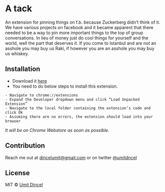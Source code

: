 # A tack

An extension for pinning things on f.b. because Zuckerberg didn't think of it. We have various projects on facebook and it became apparent that there needed to be a way to pin more important things to the top of group conversations.  In lieu of money just do cool things for yourself and the world, well the part that deserves it. If you come to Istanbul and are not an asshole you may buy us Raki, if however you are an asshole you may buy us whiskey.

## Installation

- Download it [here](https://github.com/umitdincel/atack/archive/0.2.zip)
- You need to do below steps to install this extension.

```
- Navigate to chrome://extensions
- Expand the Developer dropdown menu and click “Load Unpacked Extension”
- Navigate to the local folder containing the extension’s code and click Ok
- Assuming there are no errors, the extension should load into your browser
```

*It will be on Chrome Webstore as soon as possible.*

## Contribution
Reach me out at dincelumit@gmail.com or on twitter [@umitdncel](https://twitter.com/umitdncel)

## License
MIT © [Umit Dincel](http://umitdincel.com)
